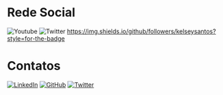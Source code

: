 # Rede Social

![Youtube](https://img.shields.io/youtube/channel/subscribers/UCXS1xLbEwr12d97UyIEw6_w?style=for-the-badge)
![Twitter](https://img.shields.io/twitter/follow/kelseysantos?style=for-the-badge)
https://img.shields.io/github/followers/kelseysantos?style=for-the-badge

# Contatos

[![LinkedIn](https://img.shields.io/badge/linkedin-%230077B5.svg?style=for-the-badge&logo=linkedin&logoColor=white)](https://www.linkedin.com/in/kelseysantos/)
[![GitHub](https://img.shields.io/badge/github-%23121011.svg?style=for-the-badge&logo=github&logoColor=white)](https://github.com/kelseysantos)
[![Twitter](https://img.shields.io/badge/<handle>-%231DA1F2.svg?style=for-the-badge&logo=Twitter&logoColor=white)](https://twitter.com/kelseysantos)
